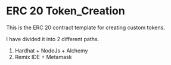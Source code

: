 # ERC 20 Token_Creation

This is the ERC 20 contract template for creating custom tokens.

I have divided it into 2 different paths.

1. Hardhat + NodeJs + Alchemy
2. Remix IDE + Metamask